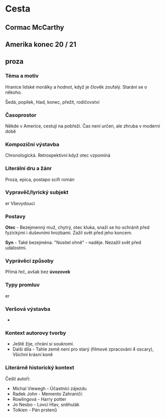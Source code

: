# Cesta
## Cormac McCarthy
## Amerika konec 20 / 21
## proza

### Téma a motiv
Hranice lidské morálky a hodnot, když je člověk zoufalý. Starání se o někoho. 

Šedá, popílek, hlad, konec, přežít, rodičovství
### Časoprostor
Někde v Americe, cestují na pobřeží. Čas není určen, ale zhruba v moderní době
### Kompoziční výstavba
Chronologická. Retrospektivní když otec vzpomíná
### Literální dru a žánr
Proza, epica, postapo scifi román

### Vypravěč/lyrický subjekt
er Vševydoucí
### Postavy
**Otec** - Bezejmenný muž, chytrý, otec kluka, snaží se ho ochránít před fyzickými i duševními hrozbami. Zažil svět před jeho koncem. 

**Syn** - Také bezejména. "Nositel ohně" - naděje. Nezažil svět před událostmi. 
### Vyprávěcí způsoby
Přímá řeč, avšak bez **úvozovek**

### Typy promluv
er
### Veršová výstavba
-
### Kontext autorovy tvorby
* Ještě žije, chrání si soukromí. 
* Další díla - Tahle země není pro starý (filmové zpracování 4 oscary), Všichni krásní koně
### Literárně historický kontext
Čeští autoři:
* Michal Viewegh - Účastníci zájezdu
* Radek John - Memento
Zahraničí:
* Rowlingová - Harry potter
* Jo Nesbo - Lovci Hlav, sněhulák
* Tolkien - Pán prstenů
